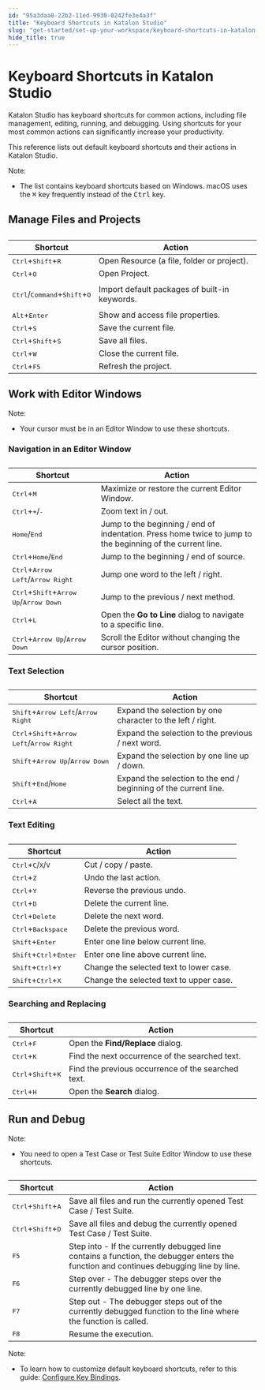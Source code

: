 ```yaml
---
id: "95a3daa0-22b2-11ed-9930-0242fe3e4a3f"
title: "Keyboard Shortcuts in Katalon Studio"
slug: "get-started/set-up-your-workspace/keyboard-shortcuts-in-katalon-studio"
hide_title: true
---
```


# <a id="id" class="anchor_top_offset"/><a id="ariaid-title1" class="anchor_top_offset"/>Keyboard Shortcuts in <span xmlns="http://www.w3.org/1999/xhtml" className="ph">Katalon Studio</span> 

<p xmlns="http://www.w3.org/1999/xhtml" className="p"><span className="ph">Katalon Studio</span> has keyboard shortcuts for common actions, including file management, editing, running, and debugging. Using shortcuts for your most common actions can significantly increase your productivity.</p> 
<p xmlns="http://www.w3.org/1999/xhtml" className="p">This reference lists out default keyboard shortcuts and their actions in <span className="ph">Katalon Studio</span>.</p> 
<div xmlns="http://www.w3.org/1999/xhtml" className="note note note_note"><span className="note__title">Note:</span> <ul className="ul"><li className="li">The list contains keyboard shortcuts based on Windows. macOS uses the <kbd className="ph userinput">⌘</kbd> key frequently instead of the <kbd className="ph userinput">Ctrl</kbd> key.</li></ul></div>

## <a id="id_1" class="anchor_top_offset"/>Manage Files and Projects

<table xmlns="http://www.w3.org/1999/xhtml" className="table anchor_top_offset" id="id_1__615b7d18-3abc-4c8c-bdb2-df415d851f52"><caption /><colgroup><col /><col /></colgroup><thead className="thead"><tr className><th className="entry anchor_top_offset" id="id_1__615b7d18-3abc-4c8c-bdb2-df415d851f52__entry__1">Shortcut</th><th className="entry anchor_top_offset" id="id_1__615b7d18-3abc-4c8c-bdb2-df415d851f52__entry__2">Action</th></tr></thead><tbody className="tbody"><tr className><td className="entry" headers="id_1__615b7d18-3abc-4c8c-bdb2-df415d851f52__entry__1 id_1__615b7d18-3abc-4c8c-bdb2-df415d851f52__entry__2 "> <kbd className="ph userinput">Ctrl</kbd>+<kbd className="ph userinput">Shift</kbd>+<kbd className="ph userinput">R</kbd> </td><td className="entry" headers="id_1__615b7d18-3abc-4c8c-bdb2-df415d851f52__entry__1 id_1__615b7d18-3abc-4c8c-bdb2-df415d851f52__entry__2 ">Open Resource (a file, folder or project).</td></tr><tr className><td className="entry" headers="id_1__615b7d18-3abc-4c8c-bdb2-df415d851f52__entry__1 id_1__615b7d18-3abc-4c8c-bdb2-df415d851f52__entry__2 "><kbd className="ph userinput">Ctrl</kbd>+<kbd className="ph userinput">O</kbd></td><td className="entry" headers="id_1__615b7d18-3abc-4c8c-bdb2-df415d851f52__entry__1 id_1__615b7d18-3abc-4c8c-bdb2-df415d851f52__entry__2 ">Open Project.</td></tr><tr className><td className="entry" headers="id_1__615b7d18-3abc-4c8c-bdb2-df415d851f52__entry__1 id_1__615b7d18-3abc-4c8c-bdb2-df415d851f52__entry__2 "><p className="p"><kbd className="ph userinput">Ctrl</kbd>/<kbd className="ph userinput">Command</kbd>+<kbd className="ph userinput">Shift</kbd>+<kbd className="ph userinput">O</kbd></p></td><td className="entry" headers="id_1__615b7d18-3abc-4c8c-bdb2-df415d851f52__entry__1 id_1__615b7d18-3abc-4c8c-bdb2-df415d851f52__entry__2 ">Import default packages of built-in keywords.</td></tr><tr className><td className="entry" headers="id_1__615b7d18-3abc-4c8c-bdb2-df415d851f52__entry__1 id_1__615b7d18-3abc-4c8c-bdb2-df415d851f52__entry__2 "> <kbd className="ph userinput">Alt</kbd>+<kbd className="ph userinput">Enter</kbd> </td><td className="entry" headers="id_1__615b7d18-3abc-4c8c-bdb2-df415d851f52__entry__1 id_1__615b7d18-3abc-4c8c-bdb2-df415d851f52__entry__2 ">Show and access file properties.</td></tr><tr className><td className="entry" headers="id_1__615b7d18-3abc-4c8c-bdb2-df415d851f52__entry__1 id_1__615b7d18-3abc-4c8c-bdb2-df415d851f52__entry__2 "> <kbd className="ph userinput">Ctrl</kbd>+<kbd className="ph userinput">S</kbd> </td><td className="entry" headers="id_1__615b7d18-3abc-4c8c-bdb2-df415d851f52__entry__1 id_1__615b7d18-3abc-4c8c-bdb2-df415d851f52__entry__2 ">Save the current file.</td></tr><tr className><td className="entry" headers="id_1__615b7d18-3abc-4c8c-bdb2-df415d851f52__entry__1 id_1__615b7d18-3abc-4c8c-bdb2-df415d851f52__entry__2 "> <kbd className="ph userinput">Ctrl</kbd>+<kbd className="ph userinput">Shift</kbd>+<kbd className="ph userinput">S</kbd> </td><td className="entry" headers="id_1__615b7d18-3abc-4c8c-bdb2-df415d851f52__entry__1 id_1__615b7d18-3abc-4c8c-bdb2-df415d851f52__entry__2 ">Save all files.</td></tr><tr className><td className="entry" headers="id_1__615b7d18-3abc-4c8c-bdb2-df415d851f52__entry__1 id_1__615b7d18-3abc-4c8c-bdb2-df415d851f52__entry__2 "> <kbd className="ph userinput">Ctrl</kbd>+<kbd className="ph userinput">W</kbd> </td><td className="entry" headers="id_1__615b7d18-3abc-4c8c-bdb2-df415d851f52__entry__1 id_1__615b7d18-3abc-4c8c-bdb2-df415d851f52__entry__2 ">Close the current file.</td></tr><tr className><td className="entry" headers="id_1__615b7d18-3abc-4c8c-bdb2-df415d851f52__entry__1 id_1__615b7d18-3abc-4c8c-bdb2-df415d851f52__entry__2 "> <kbd className="ph userinput">Ctrl</kbd>+<kbd className="ph userinput">F5</kbd> </td><td className="entry" headers="id_1__615b7d18-3abc-4c8c-bdb2-df415d851f52__entry__1 id_1__615b7d18-3abc-4c8c-bdb2-df415d851f52__entry__2 ">Refresh the project.</td></tr></tbody></table> 

## <a id="id_2" class="anchor_top_offset"/>Work with Editor Windows

<div xmlns="http://www.w3.org/1999/xhtml" className="note note note_note"><span className="note__title">Note:</span> 
  <ul className="ul"><li className="li">Your cursor must be in an Editor Window to use these shortcuts.</li></ul>
</div>
      

### <a id="id_3" class="anchor_top_offset"/>Navigation in an Editor Window

      
        
<table xmlns="http://www.w3.org/1999/xhtml" className="table anchor_top_offset" id="id_3__6f8355d2-8710-475f-ac9a-373410a0e302"><caption /><thead className="thead">     <tr className>       <th className="entry anchor_top_offset" id="id_3__6f8355d2-8710-475f-ac9a-373410a0e302__entry__1">Shortcut</th>       <th className="entry anchor_top_offset" id="id_3__6f8355d2-8710-475f-ac9a-373410a0e302__entry__2">Action</th>     </tr>   </thead><tbody className="tbody">     <tr className>       <td className="entry" headers="id_3__6f8355d2-8710-475f-ac9a-373410a0e302__entry__1 id_3__6f8355d2-8710-475f-ac9a-373410a0e302__entry__2 ">         <kbd className="ph userinput">Ctrl</kbd>+<kbd className="ph userinput">M</kbd>       </td>       <td className="entry" headers="id_3__6f8355d2-8710-475f-ac9a-373410a0e302__entry__1 id_3__6f8355d2-8710-475f-ac9a-373410a0e302__entry__2 ">Maximize or restore the current Editor Window.</td>     </tr>     <tr className>       <td className="entry" headers="id_3__6f8355d2-8710-475f-ac9a-373410a0e302__entry__1 id_3__6f8355d2-8710-475f-ac9a-373410a0e302__entry__2 ">         <kbd className="ph userinput">Ctrl</kbd>+<kbd className="ph userinput">+</kbd>/<kbd className="ph userinput">-</kbd>       </td>       <td className="entry" headers="id_3__6f8355d2-8710-475f-ac9a-373410a0e302__entry__1 id_3__6f8355d2-8710-475f-ac9a-373410a0e302__entry__2 ">Zoom text in / out.</td>     </tr>     <tr className>       <td className="entry" headers="id_3__6f8355d2-8710-475f-ac9a-373410a0e302__entry__1 id_3__6f8355d2-8710-475f-ac9a-373410a0e302__entry__2 ">         <kbd className="ph userinput">Home</kbd>/<kbd className="ph userinput">End</kbd>       </td>       <td className="entry" headers="id_3__6f8355d2-8710-475f-ac9a-373410a0e302__entry__1 id_3__6f8355d2-8710-475f-ac9a-373410a0e302__entry__2 ">Jump to the beginning / end of indentation. Press home twice to         jump to the beginning of the current line.</td>     </tr>     <tr className>       <td className="entry" headers="id_3__6f8355d2-8710-475f-ac9a-373410a0e302__entry__1 id_3__6f8355d2-8710-475f-ac9a-373410a0e302__entry__2 ">         <kbd className="ph userinput">Ctrl</kbd>+<kbd className="ph userinput">Home</kbd>/<kbd className="ph userinput">End</kbd>       </td>       <td className="entry" headers="id_3__6f8355d2-8710-475f-ac9a-373410a0e302__entry__1 id_3__6f8355d2-8710-475f-ac9a-373410a0e302__entry__2 ">Jump to the beginning / end of source.</td>     </tr>     <tr className>       <td className="entry" headers="id_3__6f8355d2-8710-475f-ac9a-373410a0e302__entry__1 id_3__6f8355d2-8710-475f-ac9a-373410a0e302__entry__2 ">         <kbd className="ph userinput">Ctrl</kbd>+<kbd className="ph userinput">Arrow Left</kbd>/<kbd className="ph userinput">Arrow           Right</kbd>       </td>       <td className="entry" headers="id_3__6f8355d2-8710-475f-ac9a-373410a0e302__entry__1 id_3__6f8355d2-8710-475f-ac9a-373410a0e302__entry__2 ">Jump one word to the left / right.</td>     </tr>     <tr className>       <td className="entry" headers="id_3__6f8355d2-8710-475f-ac9a-373410a0e302__entry__1 id_3__6f8355d2-8710-475f-ac9a-373410a0e302__entry__2 ">         <kbd className="ph userinput">Ctrl</kbd>+<kbd className="ph userinput">Shift</kbd>+<kbd className="ph userinput">Arrow Up</kbd>/<kbd className="ph userinput">Arrow           Down</kbd>       </td>       <td className="entry" headers="id_3__6f8355d2-8710-475f-ac9a-373410a0e302__entry__1 id_3__6f8355d2-8710-475f-ac9a-373410a0e302__entry__2 ">Jump to the previous / next method.</td>     </tr>     <tr className>       <td className="entry" headers="id_3__6f8355d2-8710-475f-ac9a-373410a0e302__entry__1 id_3__6f8355d2-8710-475f-ac9a-373410a0e302__entry__2 ">         <kbd className="ph userinput">Ctrl</kbd>+<kbd className="ph userinput">L</kbd>       </td>       <td className="entry" headers="id_3__6f8355d2-8710-475f-ac9a-373410a0e302__entry__1 id_3__6f8355d2-8710-475f-ac9a-373410a0e302__entry__2 ">Open the <strong className="ph b">Go to Line</strong> dialog to navigate to a specific         line.</td>     </tr>     <tr className>       <td className="entry" headers="id_3__6f8355d2-8710-475f-ac9a-373410a0e302__entry__1 id_3__6f8355d2-8710-475f-ac9a-373410a0e302__entry__2 ">         <kbd className="ph userinput">Ctrl</kbd>+<kbd className="ph userinput">Arrow Up</kbd>/<kbd className="ph userinput">Arrow Down</kbd>       </td>       <td className="entry" headers="id_3__6f8355d2-8710-475f-ac9a-373410a0e302__entry__1 id_3__6f8355d2-8710-475f-ac9a-373410a0e302__entry__2 ">Scroll the Editor without changing the cursor position.</td>     </tr>   </tbody></table> 
      
    

### <a id="id_4" class="anchor_top_offset"/>Text Selection

<table xmlns="http://www.w3.org/1999/xhtml" className="table anchor_top_offset" id="id_4__53effa2a-0ded-4671-b3a8-55db2a16965b"><caption /><thead className="thead"><tr className><th className="entry anchor_top_offset" id="id_4__53effa2a-0ded-4671-b3a8-55db2a16965b__entry__1">Shortcut</th><th className="entry anchor_top_offset" id="id_4__53effa2a-0ded-4671-b3a8-55db2a16965b__entry__2">Action</th></tr></thead><tbody className="tbody"><tr className><td className="entry" headers="id_4__53effa2a-0ded-4671-b3a8-55db2a16965b__entry__1 id_4__53effa2a-0ded-4671-b3a8-55db2a16965b__entry__2 "> <kbd className="ph userinput">Shift</kbd>+<kbd className="ph userinput">Arrow Left</kbd>/<kbd className="ph userinput">Arrow Right</kbd>       </td><td className="entry" headers="id_4__53effa2a-0ded-4671-b3a8-55db2a16965b__entry__1 id_4__53effa2a-0ded-4671-b3a8-55db2a16965b__entry__2 ">Expand the selection by one character to the left / right.</td></tr><tr className><td className="entry" headers="id_4__53effa2a-0ded-4671-b3a8-55db2a16965b__entry__1 id_4__53effa2a-0ded-4671-b3a8-55db2a16965b__entry__2 "> <kbd className="ph userinput">Ctrl</kbd>+<kbd className="ph userinput">Shift</kbd>+<kbd className="ph userinput">Arrow Left</kbd>/<kbd className="ph userinput">Arrow Right</kbd>       </td><td className="entry" headers="id_4__53effa2a-0ded-4671-b3a8-55db2a16965b__entry__1 id_4__53effa2a-0ded-4671-b3a8-55db2a16965b__entry__2 ">Expand the selection to the previous / next word.</td></tr><tr className><td className="entry" headers="id_4__53effa2a-0ded-4671-b3a8-55db2a16965b__entry__1 id_4__53effa2a-0ded-4671-b3a8-55db2a16965b__entry__2 "> <kbd className="ph userinput">Shift</kbd>+<kbd className="ph userinput">Arrow Up</kbd>/<kbd className="ph userinput">Arrow Down</kbd>       </td><td className="entry" headers="id_4__53effa2a-0ded-4671-b3a8-55db2a16965b__entry__1 id_4__53effa2a-0ded-4671-b3a8-55db2a16965b__entry__2 ">Expand the selection by one line up / down.</td></tr><tr className><td className="entry" headers="id_4__53effa2a-0ded-4671-b3a8-55db2a16965b__entry__1 id_4__53effa2a-0ded-4671-b3a8-55db2a16965b__entry__2 "> <kbd className="ph userinput">Shift</kbd>+<kbd className="ph userinput">End</kbd>/<kbd className="ph userinput">Home</kbd>       </td><td className="entry" headers="id_4__53effa2a-0ded-4671-b3a8-55db2a16965b__entry__1 id_4__53effa2a-0ded-4671-b3a8-55db2a16965b__entry__2 ">Expand the selection to the end / beginning of the current line.</td></tr><tr className><td className="entry" headers="id_4__53effa2a-0ded-4671-b3a8-55db2a16965b__entry__1 id_4__53effa2a-0ded-4671-b3a8-55db2a16965b__entry__2 "> <kbd className="ph userinput">Ctrl</kbd>+<kbd className="ph userinput">A</kbd>       </td><td className="entry" headers="id_4__53effa2a-0ded-4671-b3a8-55db2a16965b__entry__1 id_4__53effa2a-0ded-4671-b3a8-55db2a16965b__entry__2 ">Select all the text.</td></tr></tbody></table> 
      

### <a id="id_5" class="anchor_top_offset"/>Text Editing

      
        
<table xmlns="http://www.w3.org/1999/xhtml" className="table anchor_top_offset" id="id_5__7e40dbd9-efc8-4039-b00c-1b0c99c28731"><caption /><thead className="thead">     <tr className>       <th className="entry anchor_top_offset" id="id_5__7e40dbd9-efc8-4039-b00c-1b0c99c28731__entry__1">Shortcut</th>       <th className="entry anchor_top_offset" id="id_5__7e40dbd9-efc8-4039-b00c-1b0c99c28731__entry__2">Action</th>     </tr>   </thead><tbody className="tbody">     <tr className>       <td className="entry" headers="id_5__7e40dbd9-efc8-4039-b00c-1b0c99c28731__entry__1 id_5__7e40dbd9-efc8-4039-b00c-1b0c99c28731__entry__2 ">         <kbd className="ph userinput">Ctrl</kbd>+<kbd className="ph userinput">C</kbd>/<kbd className="ph userinput">X</kbd>/<kbd className="ph userinput">V</kbd>       </td>       <td className="entry" headers="id_5__7e40dbd9-efc8-4039-b00c-1b0c99c28731__entry__1 id_5__7e40dbd9-efc8-4039-b00c-1b0c99c28731__entry__2 ">Cut / copy / paste.</td>     </tr>     <tr className>       <td className="entry" headers="id_5__7e40dbd9-efc8-4039-b00c-1b0c99c28731__entry__1 id_5__7e40dbd9-efc8-4039-b00c-1b0c99c28731__entry__2 ">         <kbd className="ph userinput">Ctrl</kbd>+<kbd className="ph userinput">Z</kbd>       </td>       <td className="entry" headers="id_5__7e40dbd9-efc8-4039-b00c-1b0c99c28731__entry__1 id_5__7e40dbd9-efc8-4039-b00c-1b0c99c28731__entry__2 ">Undo the last action.</td>     </tr>     <tr className>       <td className="entry" headers="id_5__7e40dbd9-efc8-4039-b00c-1b0c99c28731__entry__1 id_5__7e40dbd9-efc8-4039-b00c-1b0c99c28731__entry__2 ">         <kbd className="ph userinput">Ctrl</kbd>+<kbd className="ph userinput">Y</kbd>       </td>       <td className="entry" headers="id_5__7e40dbd9-efc8-4039-b00c-1b0c99c28731__entry__1 id_5__7e40dbd9-efc8-4039-b00c-1b0c99c28731__entry__2 ">Reverse the previous undo.</td>     </tr>     <tr className>       <td className="entry" headers="id_5__7e40dbd9-efc8-4039-b00c-1b0c99c28731__entry__1 id_5__7e40dbd9-efc8-4039-b00c-1b0c99c28731__entry__2 ">         <kbd className="ph userinput">Ctrl</kbd>+<kbd className="ph userinput">D</kbd>       </td>       <td className="entry" headers="id_5__7e40dbd9-efc8-4039-b00c-1b0c99c28731__entry__1 id_5__7e40dbd9-efc8-4039-b00c-1b0c99c28731__entry__2 ">Delete the current line.</td>     </tr>     <tr className>       <td className="entry" headers="id_5__7e40dbd9-efc8-4039-b00c-1b0c99c28731__entry__1 id_5__7e40dbd9-efc8-4039-b00c-1b0c99c28731__entry__2 ">         <kbd className="ph userinput">Ctrl</kbd>+<kbd className="ph userinput">Delete</kbd>       </td>       <td className="entry" headers="id_5__7e40dbd9-efc8-4039-b00c-1b0c99c28731__entry__1 id_5__7e40dbd9-efc8-4039-b00c-1b0c99c28731__entry__2 ">Delete the next word.</td>     </tr>     <tr className>       <td className="entry" headers="id_5__7e40dbd9-efc8-4039-b00c-1b0c99c28731__entry__1 id_5__7e40dbd9-efc8-4039-b00c-1b0c99c28731__entry__2 ">         <kbd className="ph userinput">Ctrl</kbd>+<kbd className="ph userinput">Backspace</kbd>       </td>       <td className="entry" headers="id_5__7e40dbd9-efc8-4039-b00c-1b0c99c28731__entry__1 id_5__7e40dbd9-efc8-4039-b00c-1b0c99c28731__entry__2 ">Delete the previous word.</td>     </tr>     <tr className>       <td className="entry" headers="id_5__7e40dbd9-efc8-4039-b00c-1b0c99c28731__entry__1 id_5__7e40dbd9-efc8-4039-b00c-1b0c99c28731__entry__2 ">         <kbd className="ph userinput">Shift</kbd>+<kbd className="ph userinput">Enter</kbd>       </td>       <td className="entry" headers="id_5__7e40dbd9-efc8-4039-b00c-1b0c99c28731__entry__1 id_5__7e40dbd9-efc8-4039-b00c-1b0c99c28731__entry__2 ">Enter one line below current line.</td>     </tr>     <tr className>       <td className="entry" headers="id_5__7e40dbd9-efc8-4039-b00c-1b0c99c28731__entry__1 id_5__7e40dbd9-efc8-4039-b00c-1b0c99c28731__entry__2 ">         <kbd className="ph userinput">Shift</kbd>+<kbd className="ph userinput">Ctrl</kbd>+<kbd className="ph userinput">Enter</kbd>       </td>       <td className="entry" headers="id_5__7e40dbd9-efc8-4039-b00c-1b0c99c28731__entry__1 id_5__7e40dbd9-efc8-4039-b00c-1b0c99c28731__entry__2 ">Enter one line above current line.</td>     </tr>     <tr className>       <td className="entry" headers="id_5__7e40dbd9-efc8-4039-b00c-1b0c99c28731__entry__1 id_5__7e40dbd9-efc8-4039-b00c-1b0c99c28731__entry__2 ">         <kbd className="ph userinput">Shift</kbd>+<kbd className="ph userinput">Ctrl</kbd>+<kbd className="ph userinput">Y</kbd>       </td>       <td className="entry" headers="id_5__7e40dbd9-efc8-4039-b00c-1b0c99c28731__entry__1 id_5__7e40dbd9-efc8-4039-b00c-1b0c99c28731__entry__2 ">Change the selected text to lower case.</td>     </tr>     <tr className>       <td className="entry" headers="id_5__7e40dbd9-efc8-4039-b00c-1b0c99c28731__entry__1 id_5__7e40dbd9-efc8-4039-b00c-1b0c99c28731__entry__2 ">         <kbd className="ph userinput">Shift</kbd>+<kbd className="ph userinput">Ctrl</kbd>+<kbd className="ph userinput">X</kbd>       </td>       <td className="entry" headers="id_5__7e40dbd9-efc8-4039-b00c-1b0c99c28731__entry__1 id_5__7e40dbd9-efc8-4039-b00c-1b0c99c28731__entry__2 ">Change the selected text to upper case.</td>     </tr>   </tbody></table> 
      
    

### <a id="id_6" class="anchor_top_offset"/>Searching and Replacing

<table xmlns="http://www.w3.org/1999/xhtml" className="table anchor_top_offset" id="id_6__8dbccfa2-d260-4170-b439-6116ff0a4406"><caption /><thead className="thead"><tr className><th className="entry anchor_top_offset" id="id_6__8dbccfa2-d260-4170-b439-6116ff0a4406__entry__1">Shortcut</th><th className="entry anchor_top_offset" id="id_6__8dbccfa2-d260-4170-b439-6116ff0a4406__entry__2">Action</th></tr></thead><tbody className="tbody"><tr className><td className="entry" headers="id_6__8dbccfa2-d260-4170-b439-6116ff0a4406__entry__1 id_6__8dbccfa2-d260-4170-b439-6116ff0a4406__entry__2 ">         <kbd className="ph userinput">Ctrl</kbd>+<kbd className="ph userinput">F</kbd>       </td><td className="entry" headers="id_6__8dbccfa2-d260-4170-b439-6116ff0a4406__entry__1 id_6__8dbccfa2-d260-4170-b439-6116ff0a4406__entry__2 ">Open the <strong className="ph b">Find/Replace</strong> dialog.</td></tr><tr className><td className="entry" headers="id_6__8dbccfa2-d260-4170-b439-6116ff0a4406__entry__1 id_6__8dbccfa2-d260-4170-b439-6116ff0a4406__entry__2 ">         <kbd className="ph userinput">Ctrl</kbd>+<kbd className="ph userinput">K</kbd>       </td><td className="entry" headers="id_6__8dbccfa2-d260-4170-b439-6116ff0a4406__entry__1 id_6__8dbccfa2-d260-4170-b439-6116ff0a4406__entry__2 ">Find the next occurrence of the searched text.</td></tr><tr className><td className="entry" headers="id_6__8dbccfa2-d260-4170-b439-6116ff0a4406__entry__1 id_6__8dbccfa2-d260-4170-b439-6116ff0a4406__entry__2 ">         <kbd className="ph userinput">Ctrl</kbd>+<kbd className="ph userinput">Shift</kbd>+<kbd className="ph userinput">K</kbd>       </td><td className="entry" headers="id_6__8dbccfa2-d260-4170-b439-6116ff0a4406__entry__1 id_6__8dbccfa2-d260-4170-b439-6116ff0a4406__entry__2 ">Find the previous occurrence of the searched text.</td></tr><tr className><td className="entry" headers="id_6__8dbccfa2-d260-4170-b439-6116ff0a4406__entry__1 id_6__8dbccfa2-d260-4170-b439-6116ff0a4406__entry__2 ">         <kbd className="ph userinput">Ctrl</kbd>+<kbd className="ph userinput">H</kbd>       </td><td className="entry" headers="id_6__8dbccfa2-d260-4170-b439-6116ff0a4406__entry__1 id_6__8dbccfa2-d260-4170-b439-6116ff0a4406__entry__2 ">Open the <strong className="ph b">Search</strong> dialog.</td></tr></tbody></table> 

## <a id="id_7" class="anchor_top_offset"/>Run and Debug

<div xmlns="http://www.w3.org/1999/xhtml" className="note note note_note"><span className="note__title">Note:</span> 
  <ul className="ul"><li className="li">You need to open a Test Case or Test Suite Editor Window to use these shortcuts.</li></ul>
</div>
<table xmlns="http://www.w3.org/1999/xhtml" className="table anchor_top_offset" id="id_7__a4b7eed3-45b7-475c-81b9-e520b2b57e0c"><caption /><thead className="thead"><tr className><th className="entry anchor_top_offset" id="id_7__a4b7eed3-45b7-475c-81b9-e520b2b57e0c__entry__1">Shortcut</th><th className="entry anchor_top_offset" id="id_7__a4b7eed3-45b7-475c-81b9-e520b2b57e0c__entry__2">Action</th></tr></thead><tbody className="tbody"><tr className><td className="entry" headers="id_7__a4b7eed3-45b7-475c-81b9-e520b2b57e0c__entry__1 id_7__a4b7eed3-45b7-475c-81b9-e520b2b57e0c__entry__2 "> <kbd className="ph userinput">Ctrl</kbd>+<kbd className="ph userinput">Shift</kbd>+<kbd className="ph userinput">A</kbd>       </td><td className="entry" headers="id_7__a4b7eed3-45b7-475c-81b9-e520b2b57e0c__entry__1 id_7__a4b7eed3-45b7-475c-81b9-e520b2b57e0c__entry__2 ">Save all files and run the currently opened Test Case / Test Suite.</td></tr><tr className><td className="entry" headers="id_7__a4b7eed3-45b7-475c-81b9-e520b2b57e0c__entry__1 id_7__a4b7eed3-45b7-475c-81b9-e520b2b57e0c__entry__2 "> <kbd className="ph userinput">Ctrl</kbd>+<kbd className="ph userinput">Shift</kbd>+<kbd className="ph userinput">D</kbd>       </td><td className="entry" headers="id_7__a4b7eed3-45b7-475c-81b9-e520b2b57e0c__entry__1 id_7__a4b7eed3-45b7-475c-81b9-e520b2b57e0c__entry__2 ">Save all files and debug the currently opened Test Case / Test Suite.</td></tr><tr className><td className="entry" headers="id_7__a4b7eed3-45b7-475c-81b9-e520b2b57e0c__entry__1 id_7__a4b7eed3-45b7-475c-81b9-e520b2b57e0c__entry__2 "> <kbd className="ph userinput">F5</kbd>       </td><td className="entry" headers="id_7__a4b7eed3-45b7-475c-81b9-e520b2b57e0c__entry__1 id_7__a4b7eed3-45b7-475c-81b9-e520b2b57e0c__entry__2 ">Step into - If the currently debugged line contains a function, the debugger enters the function and continues debugging line by line.</td></tr><tr className><td className="entry" headers="id_7__a4b7eed3-45b7-475c-81b9-e520b2b57e0c__entry__1 id_7__a4b7eed3-45b7-475c-81b9-e520b2b57e0c__entry__2 "> <kbd className="ph userinput">F6</kbd>       </td><td className="entry" headers="id_7__a4b7eed3-45b7-475c-81b9-e520b2b57e0c__entry__1 id_7__a4b7eed3-45b7-475c-81b9-e520b2b57e0c__entry__2 ">Step over - The debugger steps over the currently debugged line by one line.</td></tr><tr className><td className="entry" headers="id_7__a4b7eed3-45b7-475c-81b9-e520b2b57e0c__entry__1 id_7__a4b7eed3-45b7-475c-81b9-e520b2b57e0c__entry__2 "> <kbd className="ph userinput">F7</kbd>       </td><td className="entry" headers="id_7__a4b7eed3-45b7-475c-81b9-e520b2b57e0c__entry__1 id_7__a4b7eed3-45b7-475c-81b9-e520b2b57e0c__entry__2 ">Step out - The debugger steps out of the currently debugged function to the line where the function is called.</td></tr><tr className><td className="entry" headers="id_7__a4b7eed3-45b7-475c-81b9-e520b2b57e0c__entry__1 id_7__a4b7eed3-45b7-475c-81b9-e520b2b57e0c__entry__2 "> <kbd className="ph userinput">F8</kbd>       </td><td className="entry" headers="id_7__a4b7eed3-45b7-475c-81b9-e520b2b57e0c__entry__1 id_7__a4b7eed3-45b7-475c-81b9-e520b2b57e0c__entry__2 ">Resume the execution.</td></tr></tbody></table> 
<div xmlns="http://www.w3.org/1999/xhtml" className="note note note_note"><span className="note__title">Note:</span> 
  <ul className="ul"><li className="li">To learn how to customize default keyboard shortcuts, refer to this guide: <a className="xref" href="/docs/get-started/set-up-your-workspace/configure-key-bindings-in-katalon-studio">Configure Key Bindings</a>.</li></ul>
</div>
